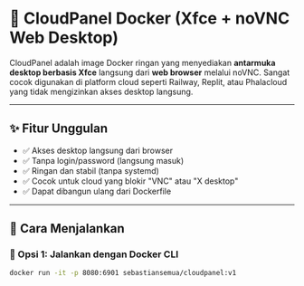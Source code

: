 # 🐳 CloudPanel Docker (Xfce + noVNC Web Desktop)

CloudPanel adalah image Docker ringan yang menyediakan **antarmuka desktop berbasis Xfce** langsung dari **web browser** melalui noVNC. Sangat cocok digunakan di platform cloud seperti Railway, Replit, atau Phalacloud yang tidak mengizinkan akses desktop langsung.

---

## ✨ Fitur Unggulan

- ✅ Akses desktop langsung dari browser
- ✅ Tanpa login/password (langsung masuk)
- ✅ Ringan dan stabil (tanpa systemd)
- ✅ Cocok untuk cloud yang blokir "VNC" atau "X desktop"
- ✅ Dapat dibangun ulang dari Dockerfile

---

## 🚀 Cara Menjalankan

### 🔹 Opsi 1: Jalankan dengan Docker CLI

```bash
docker run -it -p 8080:6901 sebastiansemua/cloudpanel:v1

